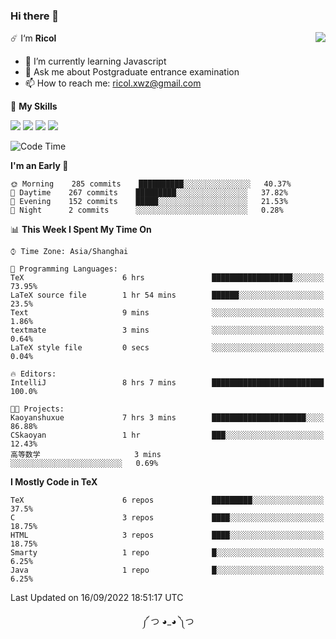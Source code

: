 ### Hi there 👋

<a href="#">
  <img align="right" src="https://github-readme-stats.vercel.app/api?username=Ricolxwz&count_private=true&show_icons=true&theme=prussian" />
</a>

☄️ I‘m **Ricol**

- 🌱 I’m currently learning Javascript
- 💬 Ask me about Postgraduate entrance examination
- 📫 How to reach me: ricol.xwz@gmail.com

🌟 **My Skills**

![](https://img.shields.io/badge/-Git-000000?style=flat-square&logo=git&logoColor=fff)
![](https://img.shields.io/badge/-C-3e74a2?style=flat-square&logo=C&logoColor=fff)
![](https://img.shields.io/badge/-Python-4fc08d?style=flat-square&logo=python&logoColor=fff)
![](https://img.shields.io/badge/-java-ffa500?style=flat-square&logo=java&logoColor=fff)

<!--START_SECTION:waka-->
![Code Time](http://img.shields.io/badge/Code%20Time-317%20hrs%2054%20mins-blue)

**I'm an Early 🐤** 

```text
🌞 Morning    285 commits    ██████████░░░░░░░░░░░░░░░   40.37% 
🌆 Daytime    267 commits    █████████░░░░░░░░░░░░░░░░   37.82% 
🌃 Evening    152 commits    █████░░░░░░░░░░░░░░░░░░░░   21.53% 
🌙 Night      2 commits      ░░░░░░░░░░░░░░░░░░░░░░░░░   0.28%

```


📊 **This Week I Spent My Time On** 

```text
⌚︎ Time Zone: Asia/Shanghai

💬 Programming Languages: 
TeX                      6 hrs               ██████████████████░░░░░░░   73.95% 
LaTeX source file        1 hr 54 mins        ██████░░░░░░░░░░░░░░░░░░░   23.5% 
Text                     9 mins              ░░░░░░░░░░░░░░░░░░░░░░░░░   1.86% 
textmate                 3 mins              ░░░░░░░░░░░░░░░░░░░░░░░░░   0.64% 
LaTeX style file         0 secs              ░░░░░░░░░░░░░░░░░░░░░░░░░   0.04%

🔥 Editors: 
IntelliJ                 8 hrs 7 mins        █████████████████████████   100.0%

🐱‍💻 Projects: 
Kaoyanshuxue             7 hrs 3 mins        █████████████████████░░░░   86.88% 
CSkaoyan                 1 hr                ███░░░░░░░░░░░░░░░░░░░░░░   12.43% 
高等数学                     3 mins              ░░░░░░░░░░░░░░░░░░░░░░░░░   0.69%

```

**I Mostly Code in TeX** 

```text
TeX                      6 repos             █████████░░░░░░░░░░░░░░░░   37.5% 
C                        3 repos             ████░░░░░░░░░░░░░░░░░░░░░   18.75% 
HTML                     3 repos             ████░░░░░░░░░░░░░░░░░░░░░   18.75% 
Smarty                   1 repo              █░░░░░░░░░░░░░░░░░░░░░░░░   6.25% 
Java                     1 repo              █░░░░░░░░░░░░░░░░░░░░░░░░   6.25%

```



 Last Updated on 16/09/2022 18:51:17 UTC
<!--END_SECTION:waka-->

<div align="center">
༼ つ ◕_◕ ༽つ
</div>
